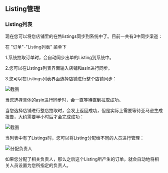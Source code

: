 ## Listing管理

### Listing列表

现在您可以将您店铺里的在售listings同步到系统中了。目前一共有3中同步渠道：

在 "订单"-"Listing列表" 菜单下

1.系统拉取订单时，会自动同步出单的Listing到系统中。

2.您可以在Listings列表界面输入店铺和asin进行同步。

3.您可以在Listings列表界面选择店铺进行整个店铺同步：

![截图](https://oss.yboom.cn/resource/guide-doc/09be1915996464e18bf189955fd33cfc.png)

当您选择具体的asin进行同步时，会一直等待直到拉取成功。

当您选择店铺进行整店拉取时，会发上返回成功，但是实际上需要等待亚马逊生成报告，大约需要半小时后才会完成成功：

![截图](https://oss.yboom.cn/resource/guide-doc/77b7681e9b0f844d588b321478166c12.png)

当列表中有了Listings时，您可以将Listing分配给不同的人员进行管理：

<img src="https://oss.yboom.cn/resource/guide-doc/image-20220226105131849.png" alt="分配负责人" />

如果您分配了相关负责人，那么之后这个Listing所产生的订单，就会自动地将相关人员设置为您所指定的负责人。